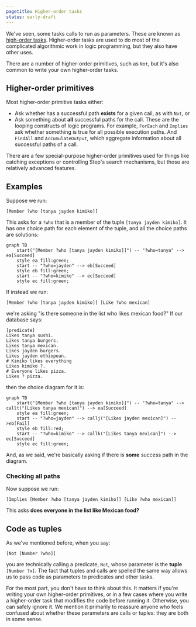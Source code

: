 ```yaml
---
pagetitle: Higher-order tasks
status: early-draft
---
```

We've seen, some tasks calls to run as parameters.  These are known as [high-order tasks](wiki:Higher-order_function).  Higher-order tasks are used to do most of the complicated algorithmic work in logic programming, but they also have other uses.

There are a number of higher-order primitives, such as `Not`, but it's also common to write your own higher-order tasks.

## Higher-order primitives

Most higher-order primitive tasks either:
* Ask whether has a successful path **exists** for a given call, as with `Not`, or
* Ask something about **all** successful paths for the call.  These are the looping constructs of logic programs.  For example, `ForEach` and `Implies` ask whether something is true for all possible execution paths.  And `FindAll` and `AccumulateOutput`, which aggregate information about all successful paths of a call.

There are a few special-purpose higher-order primitives used for things like catching exceptions or controlling Step's search mechanisms, but those are relatively advanced features.

## Examples

Suppose we run:
```Step
[Member ?who [tanya jayden kimiko]]
```
This asks for a `?who` that is a member of the tuple `[tanya jayden kimiko]`.  It has one choice path for each element of the tuple, and all the choice paths are solutions:
```mermaid
graph TB
    start("[Member ?who [tanya jayden kimiko]]") -- "?who=tanya" --> ea[Succeed]
    style ea fill:green;
    start -- "?who=jayden" --> eb[Succeed]
    style eb fill:green;
    start -- "?who=kimiko" --> ec[Succeed]
    style ec fill:green;
```

If instead we run:
```Step
[Member ?who [tanya jayden kimiko]] [Like ?who mexican]
```
we're asking "is there someone in the list who likes mexican food?"  If our database says:
```step
[predicate]
Likes tanya sushi.
Likes tanya burgers.
Likes tanya mexican.
Likes jayden burgers.
Likes jayden ethiopean.
# Kimiko likes everything
Likes kimiko ?.
# Everyone likes pizza.
Likes ? pizza.
```
then the choice diagram for it is:
```mermaid
graph TB
    start("[Member ?who [tanya jayden kimiko]]") -- "?who=tanya" --> callt("[Likes tanya mexican]") --> ea[Succeed]
    style ea fill:green;
    start -- "?who=jayden" --> callj("[Likes jayden mexican]") -->eb[Fail]
    style eb fill:red;
    start -- "?who=kimiko" --> callk("[Likes tanya mexican]") --> ec[Succeed]
    style ec fill:green;
```
And, as we said, we're basically asking if there is **some** success path in the diagram.

### Checking all paths

Now suppose we run:
```Step
[Implies [Member ?who [tanya jayden kimiko]] [Like ?who mexican]]
```
This asks **does everyone in the list like Mexican food?**

## Code as tuples

As we've mentioned before, when you say:
```step
[Not [Number ?who]]
```
you are technically calling a predicate, `Not`, whose parameter is the **tuple** `[Number ?x]`.  The fact that tuples and calls are spelled the same way allows us to pass code as parameters to predicates and other tasks.

For the most part, you don't have to think about this.  It matters if you're writing your own higher-order primitives, or in a few cases where you write a higher-order task that modifies the code before running it.  Otherwise, you can safely ignore it.  We mention it primarily to reassure anyone who feels confused about whether these parameters are calls or tuples: they are both in some sense.
